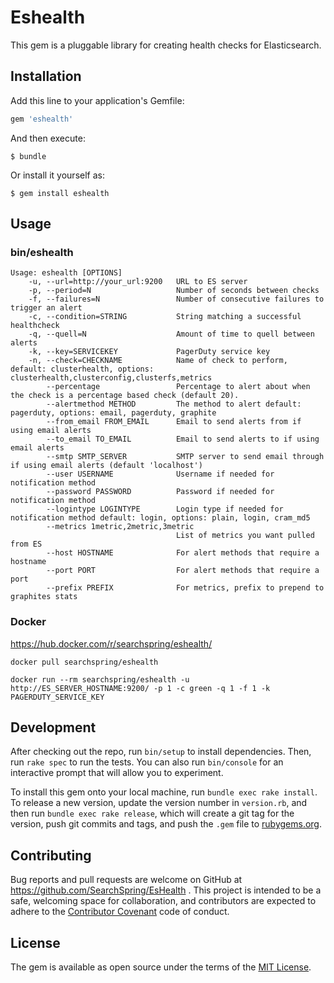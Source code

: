# Eshealth

This gem is a pluggable library for creating health checks for Elasticsearch.

## Installation

Add this line to your application's Gemfile:

```ruby
gem 'eshealth'
```

And then execute:

    $ bundle

Or install it yourself as:

    $ gem install eshealth

## Usage

### bin/eshealth

```
Usage: eshealth [OPTIONS]
    -u, --url=http://your_url:9200   URL to ES server
    -p, --period=N                   Number of seconds between checks
    -f, --failures=N                 Number of consecutive failures to trigger an alert
    -c, --condition=STRING           String matching a successful healthcheck
    -q, --quell=N                    Amount of time to quell between alerts
    -k, --key=SERVICEKEY             PagerDuty service key
    -n, --check=CHECKNAME            Name of check to perform, default: clusterhealth, options: clusterhealth,clusterconfig,clusterfs,metrics
        --percentage                 Percentage to alert about when the check is a percentage based check (default 20).
        --alertmethod METHOD         The method to alert default: pagerduty, options: email, pagerduty, graphite
        --from_email FROM_EMAIL      Email to send alerts from if using email alerts
        --to_email TO_EMAIL          Email to send alerts to if using email alerts
        --smtp SMTP_SERVER           SMTP server to send email through if using email alerts (default 'localhost')
        --user USERNAME              Username if needed for notification method
        --password PASSWORD          Password if needed for notification method
        --logintype LOGINTYPE        Login type if needed for notification method default: login, options: plain, login, cram_md5 
        --metrics 1metric,2metric,3metric
                                     List of metrics you want pulled from ES
        --host HOSTNAME              For alert methods that require a hostname
        --port PORT                  For alert methods that require a port
        --prefix PREFIX              For metrics, prefix to prepend to graphites stats

```

### Docker

https://hub.docker.com/r/searchspring/eshealth/

```
docker pull searchspring/eshealth
```

```
docker run --rm searchspring/eshealth -u http://ES_SERVER_HOSTNAME:9200/ -p 1 -c green -q 1 -f 1 -k PAGERDUTY_SERVICE_KEY
```

## Development

After checking out the repo, run `bin/setup` to install dependencies. Then, run `rake spec` to run the tests. You can also run `bin/console` for an interactive prompt that will allow you to experiment.

To install this gem onto your local machine, run `bundle exec rake install`. To release a new version, update the version number in `version.rb`, and then run `bundle exec rake release`, which will create a git tag for the version, push git commits and tags, and push the `.gem` file to [rubygems.org](https://rubygems.org).

## Contributing

Bug reports and pull requests are welcome on GitHub at https://github.com/SearchSpring/EsHealth . This project is intended to be a safe, welcoming space for collaboration, and contributors are expected to adhere to the [Contributor Covenant](http://contributor-covenant.org) code of conduct.


## License

The gem is available as open source under the terms of the [MIT License](http://opensource.org/licenses/MIT).

